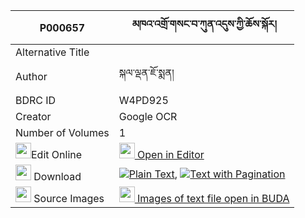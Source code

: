 |P000657|མཁའ་འགྲོ་གསང་བ་ཀུན་འདུས་ཀྱི་ཆོས་སྐོར། 
| --- | --- 
|Alternative Title |
|Author| སྐལ་ལྡན་ཇོ་སྨན།
|BDRC ID | W4PD925
|Creator | Google OCR
|Number of Volumes| 1
|<img width="25" src="https://img.icons8.com/color/25/000000/edit-property.png">Edit Online| [<img width="25" src="https://avatars.githubusercontent.com/u/45091458?s=200&v=4"> Open in Editor](http://editor.openpecha.org/P000657)
|<img width="25" src="https://img.icons8.com/fluent/48/000000/download-2.png"/>  Download | [![](https://img.icons8.com/color/20/000000/txt.png)Plain Text](https://github.com/Openpecha/P000657/releases/download/v1/khandro_sangwa_kun_du_kyi_chok_plain_P000657.zip), [![](https://img.icons8.com/color/20/000000/txt.png)Text with Pagination](https://github.com/Openpecha/P000657/releases/download/v1/khandro_sangwa_kun_du_kyi_chok_pages_P000657.zip)
|<img width="25" src="https://img.icons8.com/plasticine/100/000000/pictures-folder.png"/>  Source Images | [<img width="25" src="https://library.bdrc.io/icons/BUDA-small.svg"> Images of text file open in BUDA](https://library.bdrc.io/show/bdr:W4PD925)
